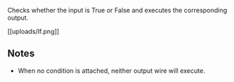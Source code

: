 Checks whether the input is True or False and executes the corresponding output.

[[uploads/If.png]]

## Notes
* When no condition is attached, neither output wire will execute.